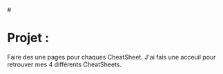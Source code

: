 #<h1>Projet :</h1>
Faire des une pages pour chaques CheatSheet.
J'ai fais une acceuil pour retrouver mes 4 différents CheatSheets.
